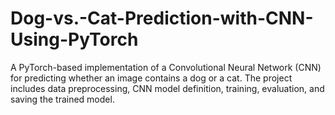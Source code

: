 # Dog-vs.-Cat-Prediction-with-CNN-Using-PyTorch
A PyTorch-based implementation of a Convolutional Neural Network (CNN) for predicting whether an image contains a dog or a cat. The project includes data preprocessing, CNN model definition, training, evaluation, and saving the trained model.
